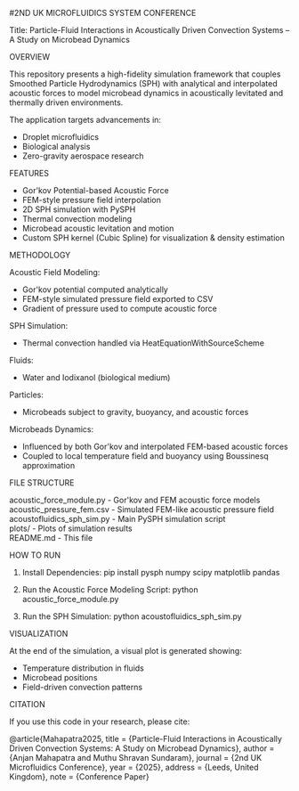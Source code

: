 
#2ND UK MICROFLUIDICS SYSTEM CONFERENCE

Title: Particle-Fluid Interactions in Acoustically Driven Convection Systems – A Study on Microbead Dynamics



OVERVIEW


This repository presents a high-fidelity simulation framework that couples
Smoothed Particle Hydrodynamics (SPH) with analytical and interpolated acoustic
forces to model microbead dynamics in acoustically levitated and thermally
driven environments.

The application targets advancements in:
- Droplet microfluidics
- Biological analysis
- Zero-gravity aerospace research


FEATURES

- Gor'kov Potential-based Acoustic Force
- FEM-style pressure field interpolation
- 2D SPH simulation with PySPH
- Thermal convection modeling
- Microbead acoustic levitation and motion
- Custom SPH kernel (Cubic Spline) for visualization & density estimation

METHODOLOGY

Acoustic Field Modeling:
- Gor'kov potential computed analytically
- FEM-style simulated pressure field exported to CSV
- Gradient of pressure used to compute acoustic force

SPH Simulation:
- Thermal convection handled via HeatEquationWithSourceScheme

Fluids:
- Water and Iodixanol (biological medium)

Particles:
- Microbeads subject to gravity, buoyancy, and acoustic forces

Microbeads Dynamics:
- Influenced by both Gor'kov and interpolated FEM-based acoustic forces
- Coupled to local temperature field and buoyancy using Boussinesq approximation

FILE STRUCTURE

acoustic_force_module.py        - Gor'kov and FEM acoustic force models  
acoustic_pressure_fem.csv       - Simulated FEM-like acoustic pressure field  
acoustofluidics_sph_sim.py      - Main PySPH simulation script  
plots/                          - Plots of simulation results  
README.md                       - This file

HOW TO RUN

1. Install Dependencies:
   pip install pysph numpy scipy matplotlib pandas

2. Run the Acoustic Force Modeling Script:
   python acoustic_force_module.py

3. Run the SPH Simulation:
   python acoustofluidics_sph_sim.py

VISUALIZATION

At the end of the simulation, a visual plot is generated showing:
- Temperature distribution in fluids
- Microbead positions
- Field-driven convection patterns

CITATION

If you use this code in your research, please cite:

@article{Mahapatra2025,
  title     = {Particle-Fluid Interactions in Acoustically Driven Convection Systems: A Study on Microbead Dynamics},
  author    = {Anjan Mahapatra and Muthu Shravan Sundaram},
  journal   = {2nd UK Microfluidics Conference},
  year      = {2025},
  address   = {Leeds, United Kingdom},
  note      = {Conference Paper}
 







